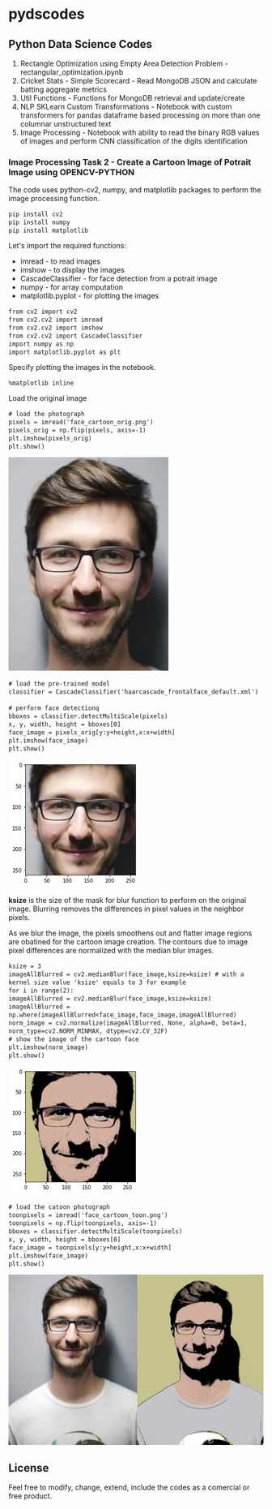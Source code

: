 # pydscodes
## Python Data Science Codes

1. Rectangle Optimization using Empty Area Detection Problem - rectangular_optimization.ipynb
2. Cricket Stats - Simple Scorecard - Read MongoDB JSON and calculate batting aggregate metrics
3. Util Functions - Functions for MongoDB retrieval and update/create
4. NLP SKLearn Custom Transformations - Notebook with custom transformers for pandas dataframe based processing on more than one columnar unstructured text
5. Image Processing - Notebook with ability to read the binary RGB values of images and perform CNN classification of the digits identification

### Image Processing Task 2 - Create a Cartoon Image of Potrait Image using OPENCV-PYTHON

The code uses python-cv2, numpy, and matplotlib packages to perform the image processing function.

```
pip install cv2
pip install numpy
pip install matplotlib
```
Let's import the required functions:

* imread - to read images
* imshow - to display the images
* CascadeClassifier - for face detection from a potrait image
* numpy - for array computation
* matplotlib.pyplot - for plotting the images
```
from cv2 import cv2
from cv2.cv2 import imread
from cv2.cv2 import imshow
from cv2.cv2 import CascadeClassifier
import numpy as np
import matplotlib.pyplot as plt
```
Specify plotting the images in the notebook.
```
%matplotlib inline
```
Load the original image
```
# load the photograph
pixels = imread('face_cartoon_orig.png')
pixels_orig = np.flip(pixels, axis=-1)
plt.imshow(pixels_orig)
plt.show()
```
![Original Face Potrait Image](https://github.com/anands85/pydscodes/blob/main/face_cartoon_orig.png)

```
# load the pre-trained model
classifier = CascadeClassifier('haarcascade_frontalface_default.xml')

# perform face detectionq
bboxes = classifier.detectMultiScale(pixels)
x, y, width, height = bboxes[0]
face_image = pixels_orig[y:y+height,x:x+width]
plt.imshow(face_image)
plt.show()
```
![Original Face Detected](https://github.com/anands85/pydscodes/blob/main/face_cartoon_orig_detect.png)

**ksize** is the size of the mask for blur function to perform on the original image. Blurring removes the differences in pixel values in the neighbor pixels.

As we blur the image, the pixels smoothens out and flatter image regions are obatined for the cartoon image creation. The contours due to image pixel differences are normalized with the median blur images.
```
ksize = 3
imageAllBlurred = cv2.medianBlur(face_image,ksize=ksize) # with a kernel size value 'ksize' equals to 3 for example
for i in range(2):
imageAllBlurred = cv2.medianBlur(face_image,ksize=ksize)
imageAllBlurred = np.where(imageAllBlurred<face_image,face_image,imageAllBlurred)
norm_image = cv2.normalize(imageAllBlurred, None, alpha=0, beta=1, norm_type=cv2.NORM_MINMAX, dtype=cv2.CV_32F)
# show the image of the cartoon face
plt.imshow(norm_image)
plt.show()
```
![Output Cartoon Face](https://github.com/anands85/pydscodes/blob/main/output.png)

```
# load the catoon photograph
toonpixels = imread('face_cartoon_toon.png')
toonpixels = np.flip(toonpixels, axis=-1) 
bboxes = classifier.detectMultiScale(toonpixels)
x, y, width, height = bboxes[0]
face_image = toonpixels[y:y+height,x:x+width]
plt.imshow(face_image)
plt.show()
```
![Original Images](https://github.com/anands85/pydscodes/blob/main/face_cartoon.png)

## License
Feel free to modify, change, extend, include the codes as a comercial or free product.
